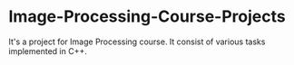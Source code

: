 # Image-Processing-Course-Projects
It's a project for Image Processing course. It consist of various tasks implemented in C++.
